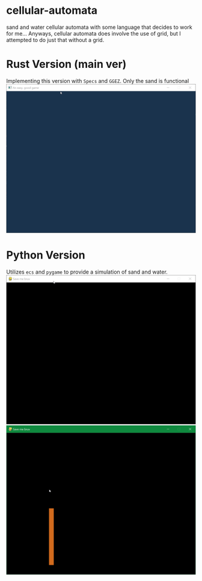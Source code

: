 # cellular-automata
sand and water cellular automata with some language that decides to work for me...
Anyways, cellular automata does involve the use of grid, but I attempted to do just that without a grid.

# Rust Version (main ver)
Implementing this version with `Specs` and `GGEZ`.
Only the sand is functional
![](gif-showcases/rust_sand_water.gif)
# Python Version
Utilizes `ecs` and `pygame` to provide a simulation of sand and water.
![](gif-showcases/py_sand_water.gif)
![](gif-showcases/py_dirt_w_grass_attempt.gif)
